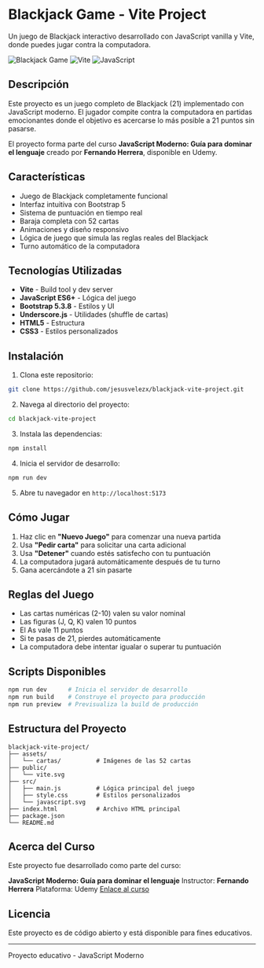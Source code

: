 # Blackjack Game - Vite Project

Un juego de Blackjack interactivo desarrollado con JavaScript vanilla y Vite, donde puedes jugar contra la computadora.

![Blackjack Game](https://img.shields.io/badge/Game-Blackjack-success)
![Vite](https://img.shields.io/badge/Vite-v7.1.7-646CFF?logo=vite)
![JavaScript](https://img.shields.io/badge/JavaScript-ES6+-F7DF1E?logo=javascript)

## Descripción

Este proyecto es un juego completo de Blackjack (21) implementado con JavaScript moderno. El jugador compite contra la computadora en partidas emocionantes donde el objetivo es acercarse lo más posible a 21 puntos sin pasarse.

El proyecto forma parte del curso **JavaScript Moderno: Guía para dominar el lenguaje** creado por **Fernando Herrera**, disponible en Udemy.

## Características

- Juego de Blackjack completamente funcional
- Interfaz intuitiva con Bootstrap 5
- Sistema de puntuación en tiempo real
- Baraja completa con 52 cartas
- Animaciones y diseño responsivo
- Lógica de juego que simula las reglas reales del Blackjack
- Turno automático de la computadora

## Tecnologías Utilizadas

- **Vite** - Build tool y dev server
- **JavaScript ES6+** - Lógica del juego
- **Bootstrap 5.3.8** - Estilos y UI
- **Underscore.js** - Utilidades (shuffle de cartas)
- **HTML5** - Estructura
- **CSS3** - Estilos personalizados

## Instalación

1. Clona este repositorio:
```bash
git clone https://github.com/jesusvelezx/blackjack-vite-project.git
```

2. Navega al directorio del proyecto:
```bash
cd blackjack-vite-project
```

3. Instala las dependencias:
```bash
npm install
```

4. Inicia el servidor de desarrollo:
```bash
npm run dev
```

5. Abre tu navegador en `http://localhost:5173`

## Cómo Jugar

1. Haz clic en **"Nuevo Juego"** para comenzar una nueva partida
2. Usa **"Pedir carta"** para solicitar una carta adicional
3. Usa **"Detener"** cuando estés satisfecho con tu puntuación
4. La computadora jugará automáticamente después de tu turno
5. Gana acercándote a 21 sin pasarte

## Reglas del Juego

- Las cartas numéricas (2-10) valen su valor nominal
- Las figuras (J, Q, K) valen 10 puntos
- El As vale 11 puntos
- Si te pasas de 21, pierdes automáticamente
- La computadora debe intentar igualar o superar tu puntuación

## Scripts Disponibles

```bash
npm run dev      # Inicia el servidor de desarrollo
npm run build    # Construye el proyecto para producción
npm run preview  # Previsualiza la build de producción
```

## Estructura del Proyecto

```
blackjack-vite-project/
├── assets/
│   └── cartas/          # Imágenes de las 52 cartas
├── public/
│   └── vite.svg
├── src/
│   ├── main.js          # Lógica principal del juego
│   ├── style.css        # Estilos personalizados
│   └── javascript.svg
├── index.html           # Archivo HTML principal
├── package.json
└── README.md
```

## Acerca del Curso

Este proyecto fue desarrollado como parte del curso:

**JavaScript Moderno: Guía para dominar el lenguaje**
Instructor: **Fernando Herrera**
Plataforma: Udemy
[Enlace al curso](https://www.udemy.com/share/102Bgj3@WUAEnP6cEWj2Tlb2bHvuQWVJY1m4NXaHjRLZAD19IRi8x6wBQ2fA3kBqoHTE8He1yQ==/)

## Licencia

Este proyecto es de código abierto y está disponible para fines educativos.

---

Proyecto educativo - JavaScript Moderno

